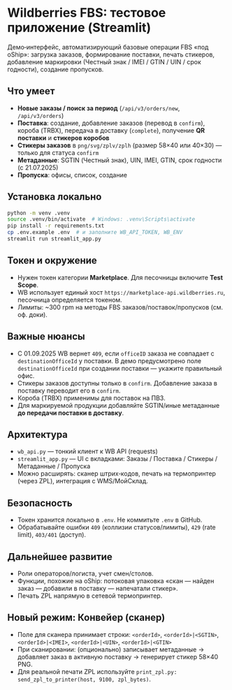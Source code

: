 # Wildberries FBS: тестовое приложение (Streamlit)

Демо‑интерфейс, автоматизирующий базовые операции FBS «под oShip»: загрузка заказов, формирование поставки,
печать стикеров, добавление маркировки (Честный знак / IMEI / GTIN / UIN / срок годности), создание пропусков.

## Что умеет
- **Новые заказы / поиск за период** (`/api/v3/orders/new`, `/api/v3/orders`)
- **Поставка**: создание, добавление заказов (перевод в `confirm`), короба (TRBX), передача в доставку (`complete`),
  получение **QR поставки** и **стикеров коробов**
- **Стикеры заказов** в `png/svg/zplv/zplh` (размер 58×40 или 40×30) — только для статуса `confirm`
- **Метаданные**: SGTIN (Честный знак), UIN, IMEI, GTIN, срок годности (с 21.07.2025)
- **Пропуска**: офисы, список, создание

## Установка локально
```bash
python -m venv .venv
source .venv/bin/activate  # Windows: .venv\Scripts\activate
pip install -r requirements.txt
cp .env.example .env  # и заполните WB_API_TOKEN, WB_ENV
streamlit run streamlit_app.py
```

## Токен и окружение
- Нужен токен категории **Marketplace**. Для песочницы включите **Test Scope**.
- WB использует единый хост `https://marketplace-api.wildberries.ru`, песочница определяется токеном.
- Лимиты: ~300 rpm на методы FBS заказов/поставок/пропусков (см. оф. доки).

## Важные нюансы
- С 01.09.2025 WB вернет `409`, если `officeID` заказа не совпадает с `destinationOfficeId` у поставки.
  В демо предусмотрено поле `destinationOfficeId` при создании поставки — укажите правильный офис.
- Стикеры заказов доступны только в `confirm`. Добавление заказа в поставку переводит его в `confirm`.
- Короба (TRBX) применимы для поставок на ПВЗ.
- Для маркируемой продукции добавляйте SGTIN/иные метаданные **до передачи поставки в доставку**.

## Архитектура
- `wb_api.py` — тонкий клиент к WB API (requests)
- `streamlit_app.py` — UI с вкладками: Заказы / Поставка / Стикеры / Метаданные / Пропуска
- Можно расширять: сканер штрих‑кодов, печать на термопринтер (через ZPL), интеграция с WMS/МойСклад.

## Безопасность
- Токен хранится локально в `.env`. Не коммитьте `.env` в GitHub.
- Обрабатывайте ошибки `409` (коллизии статусов/лимиты), `429` (rate limit), `403/401` (доступ).

## Дальнейшее развитие
- Роли операторов/логиста, учет смен/столов.
- Функции, похожие на oShip: потоковая упаковка «скан — найден заказ — добавили в поставку — напечатали стикер».
- Печать ZPL напрямую в сетевой термопринтер.

## Новый режим: Конвейер (сканер)
- Поле для сканера принимает строки: `<orderId>`, `<orderId>|<SGTIN>`, `<orderId>|<IMEI>`, `<orderId>|<UIN>`, `<orderId>|<GTIN>`
- При сканировании: (опционально) записывает метаданные → добавляет заказ в активную поставку → генерирует стикер 58×40 PNG.
- Для реальной печати ZPL используйте `print_zpl.py: send_zpl_to_printer(host, 9100, zpl_bytes)`.
